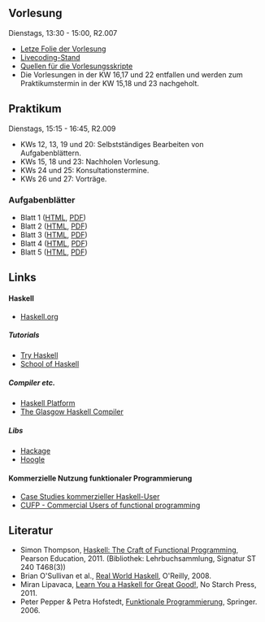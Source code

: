 ## Vorlesung

Dienstags, 13:30 - 15:00, R2.007

-   [Letze Folie der Vorlesung](/docs/lectures/fun/html/lastslide.html)
-   [Livecoding-Stand](https://www.dropbox.com/sh/h35lu4f7u26sbth/rvP-_5WS6A)
-   [Quellen für die Vorlesungsskripte](https://github.com/obcode/fun)
-   Die Vorlesungen in der KW 16,17 und 22 entfallen und werden zum Praktikumstermin in der KW 15,18 und 23 nachgeholt.

## Praktikum

Dienstags, 15:15 - 16:45, R2.009

-   KWs 12, 13, 19 und 20: Selbstständiges Bearbeiten von Aufgabenblättern.
-   KWs 15, 18 und 23: Nachholen Vorlesung.
-   KWs 24 und 25: Konsultationstermine.
-   KWs 26 und 27: Vorträge.

### Aufgabenblätter

-   Blatt 1
    ([HTML](/docs/lectures/fun/html/Blatt1.html),
    [PDF](/docs/lectures/fun/pdf/Blatt1.pdf))
-   Blatt 2
    ([HTML](/docs/lectures/fun/html/Blatt2.html),
    [PDF](/docs/lectures/fun/pdf/Blatt2.pdf))
-   Blatt 3
    ([HTML](/docs/lectures/fun/html/Blatt3.html),
    [PDF](/docs/lectures/fun/pdf/Blatt3.pdf))
-   Blatt 4
    ([HTML](/docs/lectures/fun/html/Blatt4.html),
    [PDF](/docs/lectures/fun/pdf/Blatt4.pdf))
-   Blatt 5
    ([HTML](/docs/lectures/fun/html/Blatt5.html),
    [PDF](/docs/lectures/fun/pdf/Blatt5.pdf))

## Links

#### Haskell

-   [Haskell.org](http://haskell.org/)

##### Tutorials

-   [Try Haskell](http://tryhaskell.org/)
-   [School of Haskell](https://haskell.fpcomplete.com/school)

##### Compiler etc.

-   [Haskell Platform](http://www.haskell.org/platform/)
-   [The Glasgow Haskell Compiler](http://www.haskell.org/ghc/)

##### Libs

-   [Hackage](http://hackage.haskell.org/)
-   [Hoogle](http://www.haskell.org/hoogle/)

#### Kommerzielle Nutzung funktionaler Programmierung

-   [Case Studies kommerzieller Haskell-User](http://fpcomplete.com/technology/case-studies/)
-   [CUFP - Commercial Users of functional programming](http://cufp.org/)

## Literatur

-   Simon Thompson, [Haskell: The Craft of Functional Programming](http://www.haskellcraft.com/craft3e/Home.html), Pearson Education, 2011.
    (Bibliothek: Lehrbuchsammlung, Signatur ST 240 T468(3))
-   Brian O'Sullivan et al., [Real World Haskell](http://book.realworldhaskell.org/read/), O'Reilly, 2008.
-   Miran Lipavaca, [Learn You a Haskell for Great Good!](http://learnyouahaskell.com/chapters), No Starch Press, 2011.
-   Peter Pepper & Petra Hofstedt, [Funktionale Programmierung](http://link.springer.com/book/10.1007/3-540-34796-8/page/1), Springer. 2006.

